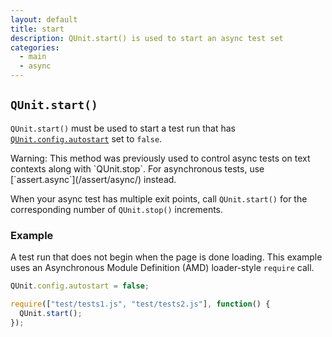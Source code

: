 ```yaml
---
layout: default
title: start
description: QUnit.start() is used to start an async test set
categories:
  - main
  - async
---
```


## `QUnit.start()`

`QUnit.start()` must be used to start a test run that has [`QUnit.config.autostart`](/config/QUnit.config/) set to `false`.

<p class="warning">Warning: This method was previously used to control async tests on text contexts along with `QUnit.stop`. For asynchronous tests, use [`assert.async`](/assert/async/) instead.</p>

When your async test has multiple exit points, call `QUnit.start()` for the corresponding number of `QUnit.stop()` increments.

### Example

A test run that does not begin when the page is done loading. This example uses an Asynchronous Module Definition (AMD) loader-style `require` call.

```js
QUnit.config.autostart = false;

require(["test/tests1.js", "test/tests2.js"], function() {
  QUnit.start();
});
```
